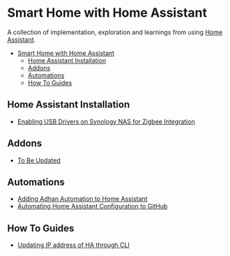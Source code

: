# Smart Home with Home Assistant
A collection of implementation, exploration and learnings from using [Home Assistant](https://www.home-assistant.io/). 

- [Smart Home with Home Assistant](#smart-home-with-home-assistant)
  - [Home Assistant Installation](#home-assistant-installation)
  - [Addons](#addons)
  - [Automations](#automations)
  - [How To Guides](#how-to-guides)

## Home Assistant Installation
  - [Enabling USB Drivers on Synology NAS for Zigbee Integration](/ha-installations/enabling-usbdrivers-in-synologynas-zigbee-integration.md)

## Addons
  - [To Be Updated]()

## Automations
- [Adding Adhan Automation to Home Assistant](/automations/adhan-automation-update.md)
- [Automating Home Assistant Configuration to GitHub](/automations/automating-homeassistant-configs-to-github.md)
  
## How To Guides
 - [Updating IP address of HA through CLI](/how-to-guides/updating-homeassistant-ip-using-cli.md)
 
